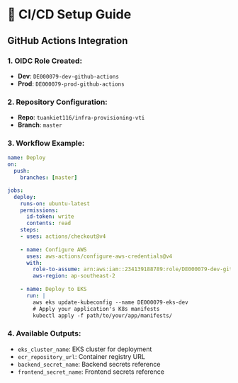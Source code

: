 # 🚀 CI/CD Setup Guide

## **GitHub Actions Integration**

### **1. OIDC Role Created:**
- **Dev**: `DE000079-dev-github-actions`
- **Prod**: `DE000079-prod-github-actions`

### **2. Repository Configuration:**
- **Repo**: `tuankiet116/infra-provisioning-vti`
- **Branch**: `master`

### **3. Workflow Example:**
```yaml
name: Deploy
on:
  push:
    branches: [master]

jobs:
  deploy:
    runs-on: ubuntu-latest
    permissions:
      id-token: write
      contents: read
    steps:
    - uses: actions/checkout@v4
    
    - name: Configure AWS
      uses: aws-actions/configure-aws-credentials@v4
      with:
        role-to-assume: arn:aws:iam::234139188789:role/DE000079-dev-github-actions
        aws-region: ap-southeast-2
    
    - name: Deploy to EKS
      run: |
        aws eks update-kubeconfig --name DE000079-eks-dev
        # Apply your application's K8s manifests
        kubectl apply -f path/to/your/app/manifests/
```

### **4. Available Outputs:**
- `eks_cluster_name`: EKS cluster for deployment
- `ecr_repository_url`: Container registry URL  
- `backend_secret_name`: Backend secrets reference
- `frontend_secret_name`: Frontend secrets reference
